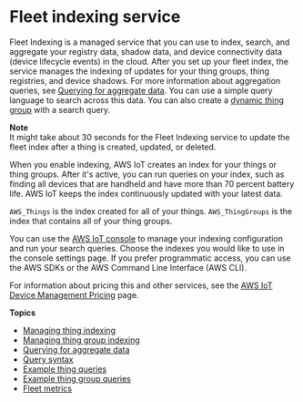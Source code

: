 # Fleet indexing service<a name="iot-indexing"></a>

Fleet Indexing is a managed service that you can use to index, search, and aggregate your registry data, shadow data, and device connectivity data \(device lifecycle events\) in the cloud\. After you set up your fleet index, the service manages the indexing of updates for your thing groups, thing registries, and device shadows\. For more information about aggregation queries, see [Querying for aggregate data](index-aggregate.md)\. You can use a simple query language to search across this data\. You can also create a [dynamic thing group](dynamic-thing-groups.md) with a search query\.

**Note**  
It might take about 30 seconds for the Fleet Indexing service to update the fleet index after a thing is created, updated, or deleted\.

When you enable indexing, AWS IoT creates an index for your things or thing groups\. After it's active, you can run queries on your index, such as finding all devices that are handheld and have more than 70 percent battery life\. AWS IoT keeps the index continuously updated with your latest data\.

`AWS_Things` is the index created for all of your things\. `AWS_ThingGroups` is the index that contains all of your thing groups\.

You can use the [ AWS IoT console](https://console.aws.amazon.com/iot/home) to manage your indexing configuration and run your search queries\. Choose the indexes you would like to use in the console settings page\. If you prefer programmatic access, you can use the AWS SDKs or the AWS Command Line Interface \(AWS CLI\)\.

For information about pricing this and other services, see the [AWS IoT Device Management Pricing](https://aws.amazon.com/iot-device-management/pricing) page\.

**Topics**
+ [Managing thing indexing](managing-index.md)
+ [Managing thing group indexing](thinggroup-index.md)
+ [Querying for aggregate data](index-aggregate.md)
+ [Query syntax](query-syntax.md)
+ [Example thing queries](example-queries.md)
+ [Example thing group queries](example-thinggroup-queries.md)
+ [Fleet metrics](iot-fleet-metrics.md)